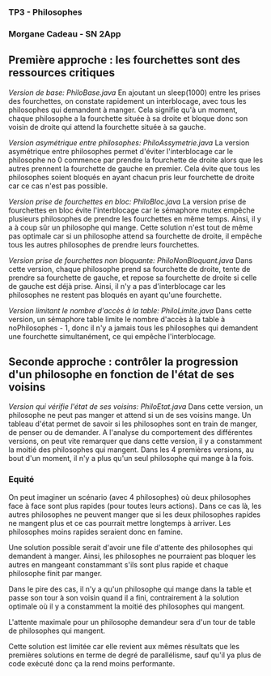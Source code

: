 ### TP3 - Philosophes
### Morgane Cadeau - SN 2App

## Première approche : les fourchettes sont des ressources critiques

*Version de base: PhiloBase.java*
En ajoutant un sleep(1000) entre les prises des fourchettes, on constate rapidement un interblocage, avec tous les philosophes qui demandent à manger.
Cela signifie qu'à un moment, chaque philosophe a la fourchette située à sa droite et bloque donc son voisin de droite qui attend la fourchette située à sa gauche.

*Version asymétrique entre philosophes: PhiloAssymetrie.java*
La version asymétrique entre philosophes permet d'éviter l'interblocage car le philosophe no 0 commence par prendre la fourchette de droite alors que les autres prennent la fourchette de gauche en premier.
Cela évite que tous les philosophes soient bloqués en ayant chacun pris leur fourchette de droite car ce cas n'est pas possible.

*Version prise de fourchettes en bloc: PhiloBloc.java*
La version prise de fourchettes en bloc évite l'interblocage car le sémaphore mutex empêche plusieurs philosophes de prendre les fourchettes en même temps.
Ainsi, il y a à coup sûr un philosophe qui mange. Cette solution n'est tout de même pas optimale car si un philosophe attend sa fourchette de droite, il empêche tous les autres philosophes de prendre leurs fourchettes.

*Version prise de fourchettes non bloquante: PhiloNonBloquant.java*
Dans cette version, chaque philosophe prend sa fourchette de droite, tente de prendre sa fourchette de gauche, et repose sa fourchette de droite si celle de gauche est déjà prise.
Ainsi, il n'y a pas d'interblocage car les philosophes ne restent pas bloqués en ayant qu'une fourchette.

*Version limitant le nombre d'accès à la table: PhiloLimite.java*
Dans cette version, un sémaphore table limite le nombre d'accès à la table à noPhilosophes - 1, donc il n'y a jamais tous les philosophes qui demandent une fourchette simultanément, ce qui empêche l'interblocage.

## Seconde approche : contrôler la progression d'un philosophe en fonction de l'état de ses voisins

*Version qui vérifie l'état de ses voisins: PhiloEtat.java*
Dans cette version, un philosophe ne peut pas manger et attend si un de ses voisins mange. Un tableau d'état permet de savoir si les philosophes sont en train de manger, de penser ou de demander.
A l'analyse du comportement des différentes versions, on peut vite remarquer que dans cette version, il y a constamment la moitié des philosophes qui mangent.
Dans les 4 premières versions, au bout d'un moment, il n'y a plus qu'un seul philosophe qui mange à la fois.

### Equité

On peut imaginer un scénario (avec 4 philosophes) où deux philosophes face à face sont plus rapides (pour toutes leurs actions).
Dans ce cas là, les autres philosophes ne peuvent manger que si les deux philosophes rapides ne mangent plus et ce cas pourrait mettre longtemps à arriver.
Les philosophes moins rapides seraient donc en famine.

Une solution possible serait d'avoir une file d'attente des philosophes qui demandent à manger.
Ainsi, les philosophes ne pourraient pas bloquer les autres en mangeant constammant s'ils sont plus rapide et chaque philosophe finit par manger.

Dans le pire des cas, il n'y a qu'un philosophe qui mange dans la table et passe son tour à son voisin quand il a fini, contrairement à la solution optimale où il y a constamment la moitié des philosophes qui mangent.

L'attente maximale pour un philosophe demandeur sera d'un tour de table de philosophes qui mangent.

Cette solution est limitée car elle revient aux mêmes résultats que les premières solutions en terme de degré de parallélisme, sauf qu'il ya plus de code exécuté donc ça la rend moins performante.

